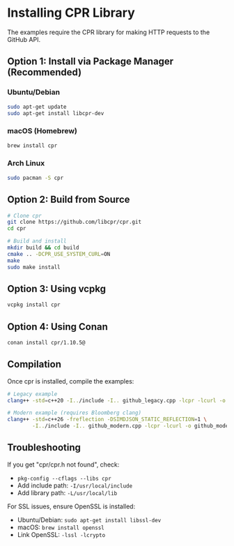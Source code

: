 # Installing CPR Library

The examples require the CPR library for making HTTP requests to the GitHub API.

## Option 1: Install via Package Manager (Recommended)

### Ubuntu/Debian
```bash
sudo apt-get update
sudo apt-get install libcpr-dev
```

### macOS (Homebrew)
```bash
brew install cpr
```

### Arch Linux
```bash
sudo pacman -S cpr
```

## Option 2: Build from Source

```bash
# Clone cpr
git clone https://github.com/libcpr/cpr.git
cd cpr

# Build and install
mkdir build && cd build
cmake .. -DCPR_USE_SYSTEM_CURL=ON
make
sudo make install
```

## Option 3: Using vcpkg

```bash
vcpkg install cpr
```

## Option 4: Using Conan

```bash
conan install cpr/1.10.5@
```

## Compilation

Once cpr is installed, compile the examples:

```bash
# Legacy example
clang++ -std=c++20 -I../include -I.. github_legacy.cpp -lcpr -lcurl -o github_legacy_demo

# Modern example (requires Bloomberg clang)
clang++ -std=c++26 -freflection -DSIMDJSON_STATIC_REFLECTION=1 \
        -I../include -I.. github_modern.cpp -lcpr -lcurl -o github_modern_demo
```

## Troubleshooting

If you get "cpr/cpr.h not found", check:
- `pkg-config --cflags --libs cpr`
- Add include path: `-I/usr/local/include`
- Add library path: `-L/usr/local/lib`

For SSL issues, ensure OpenSSL is installed:
- Ubuntu/Debian: `sudo apt-get install libssl-dev`
- macOS: `brew install openssl`
- Link OpenSSL: `-lssl -lcrypto`